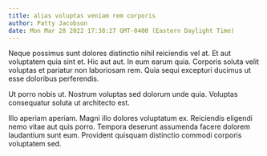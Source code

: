 ```yaml
---
title: alias voluptas veniam rem corporis
author: Patty Jacobson
date: Mon Mar 28 2022 17:38:27 GMT-0400 (Eastern Daylight Time)
---
```

Neque possimus sunt dolores distinctio nihil reiciendis vel at. Et aut voluptatem quia sint et. Hic aut aut. In eum earum quia. Corporis soluta velit voluptas et pariatur non laboriosam rem. Quia sequi excepturi ducimus ut esse doloribus perferendis.

 Ut porro nobis ut. Nostrum voluptas sed dolorum unde quia. Voluptas consequatur soluta ut architecto est.

 Illo aperiam aperiam. Magni illo dolores voluptatum ex. Reiciendis eligendi nemo vitae aut quis porro. Tempora deserunt assumenda facere dolorem laudantium sunt eum. Provident quisquam distinctio commodi corporis voluptatem sed.